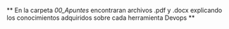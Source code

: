 ** En la carpeta *00_Apuntes* encontraran archivos .pdf y .docx explicando los conocimientos adquiridos sobre cada herramienta Devops **
